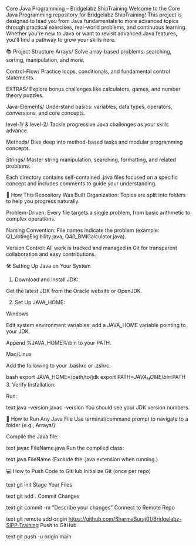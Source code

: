 Core Java Programming – Bridgelabz ShipTraining
Welcome to the Core Java Programming repository for Bridgelabz ShipTraining! This project is designed to lead you from Java fundamentals to more advanced topics through practical exercises, real-world problems, and continuous learning. Whether you're new to Java or want to revisit advanced Java features, you'll find a pathway to grow your skills here.

📚 Project Structure
Arrays/
Solve array-based problems: searching, sorting, manipulation, and more.

Control-Flow/
Practice loops, conditionals, and fundamental control statements.

EXTRAS/
Explore bonus challenges like calculators, games, and number theory puzzles.

Java-Elements/
Understand basics: variables, data types, operators, conversions, and core concepts.

level-1/ & level-2/
Tackle progressive Java challenges as your skills advance.

Methods/
Dive deep into method-based tasks and modular programming concepts.

Strings/
Master string manipulation, searching, formatting, and related problems.

Each directory contains self-contained .java files focused on a specific concept and includes comments to guide your understanding.

🚀 How This Repository Was Built
Organization: Topics are split into folders to help you progress naturally.

Problem-Driven: Every file targets a single problem, from basic arithmetic to complex operations.

Naming Convention: File names indicate the problem (example: Q1_VotingEligibility.java, Q40_BMICalculator.java).

Version Control: All work is tracked and managed in Git for transparent collaboration and easy contributions.

🛠 Setting Up Java on Your System
1. Download and Install JDK:

Get the latest JDK from the Oracle website or OpenJDK.

2. Set Up JAVA_HOME:

Windows

Edit system environment variables: add a JAVA_HOME variable pointing to your JDK.

Append %JAVA_HOME%\bin to your PATH.

Mac/Linux

Add the following to your .bashrc or .zshrc:

bash
export JAVA_HOME=/path/to/jdk
export PATH=$JAVA_HOME/bin:$PATH
3. Verify Installation:

Run:

text
java -version
javac -version
You should see your JDK version numbers.

🏃 How to Run Any Java File
Use terminal/command prompt to navigate to a folder (e.g., Arrays/).

Compile the Java file:

text
javac FileName.java
Run the compiled class:

text
java FileName
(Exclude the .java extension when running.)

💻 How to Push Code to GitHub
Initialize Git (once per repo)

text
git init
Stage Your Files

text
git add .
Commit Changes

text
git commit -m "Describe your changes"
Connect to Remote Repo

text
git remote add origin https://github.com/SharmaSuraj01/Bridgelabz-SIPP-Training
Push to GitHub

text
git push -u origin main